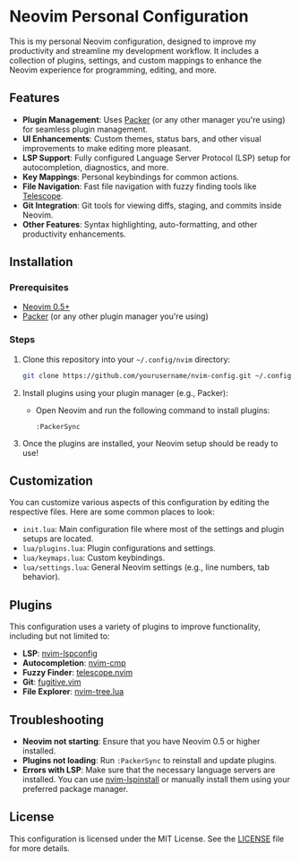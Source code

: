# Neovim Personal Configuration

This is my personal Neovim configuration, designed to improve my productivity and streamline my development workflow. It includes a collection of plugins, settings, and custom mappings to enhance the Neovim experience for programming, editing, and more.

## Features

- **Plugin Management**: Uses [Packer](https://github.com/wbthomason/packer.nvim) (or any other manager you're using) for seamless plugin management.
- **UI Enhancements**: Custom themes, status bars, and other visual improvements to make editing more pleasant.
- **LSP Support**: Fully configured Language Server Protocol (LSP) setup for autocompletion, diagnostics, and more.
- **Key Mappings**: Personal keybindings for common actions.
- **File Navigation**: Fast file navigation with fuzzy finding tools like [Telescope](https://github.com/nvim-telescope/telescope.nvim).
- **Git Integration**: Git tools for viewing diffs, staging, and commits inside Neovim.
- **Other Features**: Syntax highlighting, auto-formatting, and other productivity enhancements.

## Installation

### Prerequisites

- [Neovim 0.5+](https://neovim.io/)
- [Packer](https://github.com/wbthomason/packer.nvim) (or any other plugin manager you're using)

### Steps

1. Clone this repository into your `~/.config/nvim` directory:
    ```sh
    git clone https://github.com/yourusername/nvim-config.git ~/.config/nvim
    ```

2. Install plugins using your plugin manager (e.g., Packer):
    - Open Neovim and run the following command to install plugins:
      ```vim
      :PackerSync
      ```

3. Once the plugins are installed, your Neovim setup should be ready to use!

## Customization

You can customize various aspects of this configuration by editing the respective files. Here are some common places to look:

- `init.lua`: Main configuration file where most of the settings and plugin setups are located.
- `lua/plugins.lua`: Plugin configurations and settings.
- `lua/keymaps.lua`: Custom keybindings.
- `lua/settings.lua`: General Neovim settings (e.g., line numbers, tab behavior).

## Plugins

This configuration uses a variety of plugins to improve functionality, including but not limited to:

- **LSP**: [nvim-lspconfig](https://github.com/neovim/nvim-lspconfig)
- **Autocompletion**: [nvim-cmp](https://github.com/hrsh7th/nvim-cmp)
- **Fuzzy Finder**: [telescope.nvim](https://github.com/nvim-telescope/telescope.nvim)
- **Git**: [fugitive.vim](https://github.com/tpope/vim-fugitive)
- **File Explorer**: [nvim-tree.lua](https://github.com/kyazdani42/nvim-tree.lua)

## Troubleshooting

- **Neovim not starting**: Ensure that you have Neovim 0.5 or higher installed.
- **Plugins not loading**: Run `:PackerSync` to reinstall and update plugins.
- **Errors with LSP**: Make sure that the necessary language servers are installed. You can use [nvim-lspinstall](https://github.com/williamboman/nvim-lsp-installer) or manually install them using your preferred package manager.

## License

This configuration is licensed under the MIT License. See the [LICENSE](LICENSE) file for more details.


